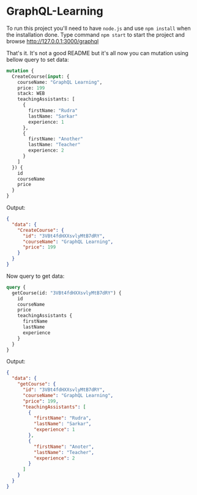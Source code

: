 # GraphQL-Learning

To run this project you'll need to have `node.js` and use `npm install` when the installation done. Type command `npm start` to start the project and browse
http://127.0.0.1:3000/graphql

That's it. It's not a good README but it's all now you can mutation using bellow query to set data:

```graphql
mutation {
  CreateCourse(input: {
    courseName: "GraphQL Learning",
    price: 199
    stack: WEB
    teachingAssistants: [
      {
        firstName: "Rudra"
        lastName: "Sarkar"
        experience: 1
      },
      {
        firstName: "Another"
        lastName: "Teacher"
        experience: 2
      }
    ]
  }) {
    id
    courseName
    price
  }
}
```

Output:

```json
{
  "data": {
    "CreateCourse": {
      "id": "3VBt4fdHXXsvlyMtB7dRY",
      "courseName": "GraphQL Learning",
      "price": 199
    }
  }
}
```

Now query to get data:

```graphql
query {
  getCourse(id: "3VBt4fdHXXsvlyMtB7dRY") {
    id
    courseName
    price
    teachingAssistants {
      firstName
      lastName
      experience
    }
  }
}
```

Output:

```json
{
  "data": {
    "getCourse": {
      "id": "3VBt4fdHXXsvlyMtB7dRY",
      "courseName": "GraphQL Learning",
      "price": 199,
      "teachingAssistants": [
        {
          "firstName": "Rudra",
          "lastName": "Sarkar",
          "experience": 1
        },
        {
          "firstName": "Anoter",
          "lastName": "Teacher",
          "experience": 2
        }
      ]
    }
  }
}
```
